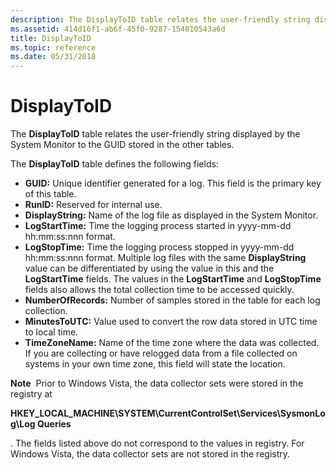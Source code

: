```yaml
---
description: The DisplayToID table relates the user-friendly string displayed by the System Monitor to the GUID stored in the other tables.
ms.assetid: 414d16f1-ab6f-45f0-9287-154810543a6d
title: DisplayToID
ms.topic: reference
ms.date: 05/31/2018
---
```


# DisplayToID

The **DisplayToID** table relates the user-friendly string displayed by the System Monitor to the GUID stored in the other tables.

The **DisplayToID** table defines the following fields:

-   **GUID:** Unique identifier generated for a log. This field is the primary key of this table.
-   **RunID:** Reserved for internal use.
-   **DisplayString:** Name of the log file as displayed in the System Monitor.
-   **LogStartTime:** Time the logging process started in yyyy-mm-dd hh:mm:ss:nnn format.
-   **LogStopTime:** Time the logging process stopped in yyyy-mm-dd hh:mm:ss:nnn format. Multiple log files with the same **DisplayString** value can be differentiated by using the value in this and the **LogStartTime** fields. The values in the **LogStartTime** and **LogStopTime** fields also allows the total collection time to be accessed quickly.
-   **NumberOfRecords:** Number of samples stored in the table for each log collection.
-   **MinutesToUTC:** Value used to convert the row data stored in UTC time to local time.
-   **TimeZoneName:** Name of the time zone where the data was collected. If you are collecting or have relogged data from a file collected on systems in your own time zone, this field will state the location.

**Note**  Prior to Windows Vista, the data collector sets were stored in the registry at

**HKEY\_LOCAL\_MACHINE\\SYSTEM\\CurrentControlSet\\Services\\SysmonLog\\Log Queries**

. The fields listed above do not correspond to the values in registry. For Windows Vista, the data collector sets are not stored in the registry.

 

 



